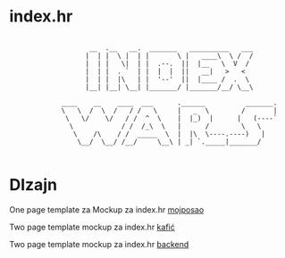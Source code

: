 # index.hr
```
                                                                                
                    __  .__   __.  _______   __________   ___                   
                   |  | |  \ |  | |       \ |   ____\  \ /  /                   
                   |  | |   \|  | |  .--.  ||  |__   \  V  /                    
                   |  | |  . `  | |  |  |  ||   __|   >   <                     
                   |  | |  |\   | |  '--'  ||  |____ /  .  \                    
                   |__| |__| \__| |_______/ |_______/__/ \__\                   
                                                                                
             ____    __    ____  ___      .______          _______.             
             \   \  /  \  /   / /   \     |   _  \        /       |             
              \   \/    \/   / /  ^  \    |  |_)  |      |   (----`             
               \            / /  /_\  \   |      /        \   \                 
                \    /\    / /  _____  \  |  |\  \----.----)   |                
                 \__/  \__/ /__/     \__\ | _| `._____|_______/                 
                                                                                
```

# DIzajn   

One page template za Mockup za index.hr
<a class="btn btn-primary btn-xl js-scroll-trigger" role="button" href="https://amkyn.github.io/mojposao.net/ihr/">mojposao</a>
<p>
Two page template mockup za index.hr
<a class="btn btn-primary btn-xl js-scroll-trigger" role="button" href="https://amkyn.github.io/mojposao.net/biz/">kafić</a>
<p>
Two page template mockup za index.hr
<a class="btn btn-primary btn-xl js-scroll-trigger" role="button" href="https://amkyn.github.io/mojposao.net/admin/">backend</a>
